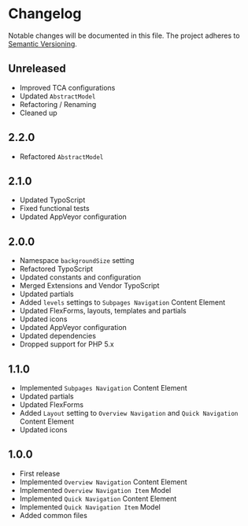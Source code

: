 Changelog
=========

Notable changes will be documented in this file. The project adheres to [Semantic Versioning].

Unreleased
----------

* Improved TCA configurations
* Updated `AbstractModel`
* Refactoring / Renaming
* Cleaned up

2.2.0
-----

* Refactored `AbstractModel`

2.1.0
-----

* Updated TypoScript
* Fixed functional tests
* Updated AppVeyor configuration

2.0.0
-----

* Namespace `backgroundSize` setting
* Refactored TypoScript
* Updated constants and configuration
* Merged Extensions and Vendor TypoScript
* Updated partials
* Added `levels` settings to `Subpages Navigation` Content Element
* Updated FlexForms, layouts, templates and partials
* Updated icons
* Updated AppVeyor configuration
* Updated dependencies
* Dropped support for PHP 5.x

1.1.0
-----

* Implemented `Subpages Navigation` Content Element
* Updated partials
* Updated FlexForms
* Added `Layout` setting to `Overview Navigation` and `Quick Navigation` Content Element
* Updated icons

1.0.0
-----

* First release
* Implemented `Overview Navigation` Content Element
* Implemented `Overview Navigation Item` Model
* Implemented `Quick Navigation` Content Element
* Implemented `Quick Navigation Item` Model
* Added common files

[Semantic Versioning]: http://semver.org "Semantic Versioning"